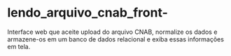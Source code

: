 # lendo_arquivo_cnab_front-
Interface web que aceite upload do arquivo CNAB, normalize os dados e armazene-os em um banco de dados relacional e exiba essas informações em tela.
